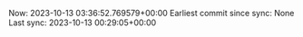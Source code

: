 Now: 2023-10-13 03:36:52.769579+00:00 Earliest commit since sync: None Last sync: 2023-10-13 00:29:05+00:00
